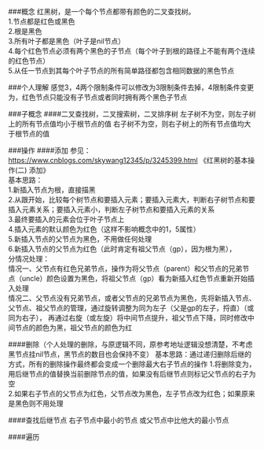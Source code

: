 ###概念
红黑树，是一个每个节点都带有颜色的二叉查找树。   
1.节点都是红色或黑色   
2.根是黑色   
3.所有叶子都是黑色（叶子是nil节点）   
4.每个红色节点必须有两个黑色的子节点（每个叶子到根的路径上不能有两个连续的红色节点）   
5.从任一节点到其每个叶子节点的所有简单路径都包含相同数据的黑色节点

###个人理解
感觉3，4两个限制条件可以修改为3限制条件去掉，4限制条件变更为，红色节点只能没有子节点或者同时拥有两个黑色子节点

###子概念
####二叉查找树，二叉搜索树，二叉排序树
左子树不为空，则左子树上的所有节点值均小于根节点的值
右子树不为空，则右子树上的所有节点值均大于根节点的值

###操作
####添加
参见：https://www.cnblogs.com/skywang12345/p/3245399.html
《红黑树的基本操作(二) 添加》   
基本思路：   
1.新插入节点为根，直接描黑   
2.从跟开始，比较每个树节点和要插入元素；要插入元素大，判断右子树节点和要插入元素关系；要插入元素小，判断左子树节点和要插入元素的关系   
3.最终要插入的元素会位于叶子节点上   
4.插入元素的默认颜色为红色（这样不影响概念中的1，5属性）   
5.新插入节点的父节点为黑色，不用做任何处理   
6.新插入节点的父节点为红色（此时肯定有祖父节点（gp），因为根为黑），   
分情况处理：   
情况一、父节点有红色兄弟节点，操作为将父节点（parent）和父节点的兄弟节点（uncle）颜色设置为黑色，将祖父节点（gp）看为新插入红色节点重新开始插入处理   
情况二、父节点没有兄弟节点，或者父节点的兄弟节点为黑色，先将新插入节点、父节点、祖父节点的管理，通过旋转调整为同为左子（父是gp的左子，捋直）（或同为右子），
再通过右旋（或左旋）将中间节点提升，祖父节点下降，同时修改中间节点的颜色为黑，祖父节点的颜色为红   

####删除（个人处理的删除，与原逻辑不同，原参考地址逻辑没想清楚，不考虑黑节点挂nil节点，黑节点的数目也会保持不变）
基本思路：通过递归删除后继的方式，所有的删除操作最终都会变成一个删除最大右子节点的操作
1.将删除变为，用后继节点的值替换当前删除节点的值，如果没有后继节点则标记父节点的右子为空   
2.如果右子节点的父节点为红色，父节点改为黑色，左子节点改为红色；如果原来是黑色则不用处理

####查找后继节点
右子节点中最小的节点
或父节点中比他大的最小节点

####遍历
